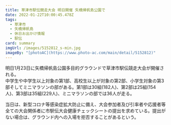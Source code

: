```yaml
---
title: 草津市駅伝競走大会 明日開催 矢橋帰帆島公園で
date: 2022-01-22T10:00:45.478Z
tags:
  - 草津市
  - 矢橋帰帆島
  - 休日お出かけ情報
  - 駅伝
card: summary
imgUrl: /images/5152812_s-min.jpg
imageBy: "[photoAC](https://www.photo-ac.com/main/detail/5152812)"
---
```

明日1月23日に矢橋帰帆島公園多目的グラウンドで草津市駅伝競走大会が開催される。  
中学生や中学生以上対象の第1部、高校生以上が対象の第2部、小学生対象の第3部そしてミニマラソンの部がある。第1部は30組(182人)、第2部は25組(154人)、第3部は35組(229人)、ミニマラソンの部では36人が走る。  

当日は、新型コロナ等感染症拡大防止に備え、大会参加者及び引率者や応援者等全ての大会関係者に市駅伝大会健康チェックシートの提出を求めている。提出がない場合は、グラウンド内への入場を拒否することがあるという。